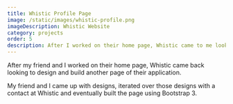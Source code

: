 ```yaml
---
title: Whistic Profile Page
image: /static/images/whistic-profile.png
imageDescription: Whistic Website
category: projects
order: 5
description: After I worked on their home page, Whistic came to me looking to design and build another page of their application. 
---
```


After my friend and I worked on their home page, Whistic came back looking to design and build another page of their application.

My friend and I came up with designs, iterated over those designs with a contact at Whistic and eventually built the page using Bootstrap 3.